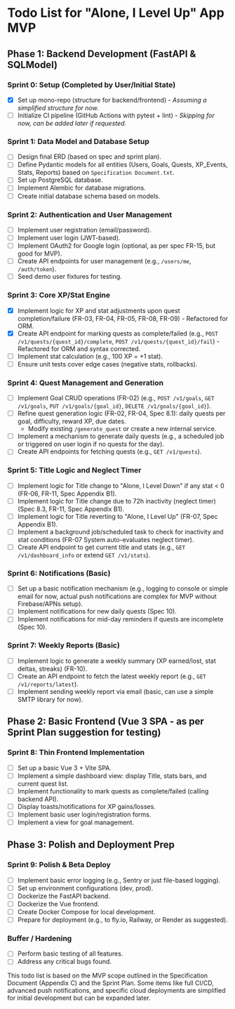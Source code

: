 # Todo List for "Alone, I Level Up" App MVP

## Phase 1: Backend Development (FastAPI & SQLModel)

### Sprint 0: Setup (Completed by User/Initial State)
- [x] Set up mono-repo (structure for backend/frontend) - *Assuming a simplified structure for now.*
- [ ] Initialize CI pipeline (GitHub Actions with pytest + lint) - *Skipping for now, can be added later if requested.*

### Sprint 1: Data Model and Database Setup
- [ ] Design final ERD (based on spec and sprint plan).
- [ ] Define Pydantic models for all entities (Users, Goals, Quests, XP_Events, Stats, Reports) based on `Specification Document.txt`.
- [ ] Set up PostgreSQL database.
- [ ] Implement Alembic for database migrations.
- [ ] Create initial database schema based on models.

### Sprint 2: Authentication and User Management
- [ ] Implement user registration (email/password).
- [ ] Implement user login (JWT-based).
- [ ] Implement OAuth2 for Google login (optional, as per spec FR-15, but good for MVP).
- [ ] Create API endpoints for user management (e.g., `/users/me`, `/auth/token`).
- [ ] Seed demo user fixtures for testing.

### Sprint 3: Core XP/Stat Engine
- [X] Implement logic for XP and stat adjustments upon quest completion/failure (FR-03, FR-04, FR-05, FR-08, FR-09) - Refactored for ORM.
- [X] Create API endpoint for marking quests as complete/failed (e.g., `POST /v1/quests/{quest_id}/complete`, `POST /v1/quests/{quest_id}/fail`) - Refactored for ORM and syntax corrected.
- [ ] Implement stat calculation (e.g., 100 XP = +1 stat).
- [ ] Ensure unit tests cover edge cases (negative stats, rollbacks).

### Sprint 4: Quest Management and Generation
- [ ] Implement Goal CRUD operations (FR-02) (e.g., `POST /v1/goals`, `GET /v1/goals`, `PUT /v1/goals/{goal_id}`, `DELETE /v1/goals/{goal_id}`).
- [ ] Refine quest generation logic (FR-02, FR-04, Spec 8.1): daily quests per goal, difficulty, reward XP, due dates.
    - Modify existing `/generate_quest` or create a new internal service.
- [ ] Implement a mechanism to generate daily quests (e.g., a scheduled job or triggered on user login if no quests for the day).
- [ ] Create API endpoints for fetching quests (e.g., `GET /v1/quests`).

### Sprint 5: Title Logic and Neglect Timer
- [ ] Implement logic for Title change to "Alone, I Level Down" if any stat < 0 (FR-06, FR-11, Spec Appendix B1).
- [ ] Implement logic for Title change due to 72h inactivity (neglect timer) (Spec 8.3, FR-11, Spec Appendix B1).
- [ ] Implement logic for Title reverting to "Alone, I Level Up" (FR-07, Spec Appendix B1).
- [ ] Implement a background job/scheduled task to check for inactivity and stat conditions (FR-07 System auto-evaluates neglect timer).
- [ ] Create API endpoint to get current title and stats (e.g., `GET /v1/dashboard_info` or extend `GET /v1/stats`).

### Sprint 6: Notifications (Basic)
- [ ] Set up a basic notification mechanism (e.g., logging to console or simple email for now, actual push notifications are complex for MVP without Firebase/APNs setup).
- [ ] Implement notifications for new daily quests (Spec 10).
- [ ] Implement notifications for mid-day reminders if quests are incomplete (Spec 10).

### Sprint 7: Weekly Reports (Basic)
- [ ] Implement logic to generate a weekly summary (XP earned/lost, stat deltas, streaks) (FR-10).
- [ ] Create an API endpoint to fetch the latest weekly report (e.g., `GET /v1/reports/latest`).
- [ ] Implement sending weekly report via email (basic, can use a simple SMTP library for now).

## Phase 2: Basic Frontend (Vue 3 SPA - as per Sprint Plan suggestion for testing)

### Sprint 8: Thin Frontend Implementation
- [ ] Set up a basic Vue 3 + Vite SPA.
- [ ] Implement a simple dashboard view: display Title, stats bars, and current quest list.
- [ ] Implement functionality to mark quests as complete/failed (calling backend API).
- [ ] Display toasts/notifications for XP gains/losses.
- [ ] Implement basic user login/registration forms.
- [ ] Implement a view for goal management.

## Phase 3: Polish and Deployment Prep

### Sprint 9: Polish & Beta Deploy
- [ ] Implement basic error logging (e.g., Sentry or just file-based logging).
- [ ] Set up environment configurations (dev, prod).
- [ ] Dockerize the FastAPI backend.
- [ ] Dockerize the Vue frontend.
- [ ] Create Docker Compose for local development.
- [ ] Prepare for deployment (e.g., to fly.io, Railway, or Render as suggested).

### Buffer / Hardening
- [ ] Perform basic testing of all features.
- [ ] Address any critical bugs found.

This todo list is based on the MVP scope outlined in the Specification Document (Appendix C) and the Sprint Plan. Some items like full CI/CD, advanced push notifications, and specific cloud deployments are simplified for initial development but can be expanded later.
